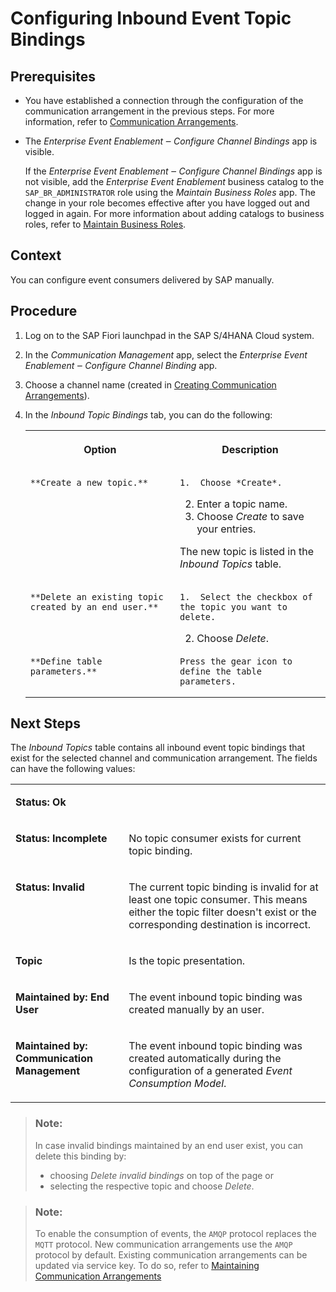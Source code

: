 <!-- loiob62727d018e84a499c5ef5837a6d9263 -->

# Configuring Inbound Event Topic Bindings



## Prerequisites

-   You have established a connection through the configuration of the communication arrangement in the previous steps. For more information, refer to [Communication Arrangements](communication-arrangements-2144420.md).

-   The *Enterprise Event Enablement ‒ Configure Channel Bindings* app is visible.

    If the *Enterprise Event Enablement ‒ Configure Channel Bindings* app is not visible, add the *Enterprise Event Enablement* business catalog to the `SAP_BR_ADMINISTRATOR` role using the *Maintain Business Roles* app. The change in your role becomes effective after you have logged out and logged in again. For more information about adding catalogs to business roles, refer to [Maintain Business Roles](maintain-business-roles-8980ad0.md).




## Context

You can configure event consumers delivered by SAP manually.



## Procedure

1.  Log on to the SAP Fiori launchpad in the SAP S/4HANA Cloud system.

2.  In the *Communication Management* app, select the *Enterprise Event Enablement ‒ Configure Channel Binding* app.

3.  Choose a channel name \(created in [Creating Communication Arrangements](creating-communication-arrangements-78ababb.md)\).

4.  In the *Inbound Topic Bindings* tab, you can do the following:


    <table>
    <tr>
    <th valign="top">

    Option


    
    </th>
    <th valign="top">

    Description


    
    </th>
    </tr>
    <tr>
    <td valign="top">
    
        **Create a new topic.**


    
    </td>
    <td valign="top">
    
        1.  Choose *Create*.
    2.  Enter a topic name.
    3.  Choose *Create* to save your entries.

    The new topic is listed in the *Inbound Topics* table.


    
    </td>
    </tr>
    <tr>
    <td valign="top">
    
        **Delete an existing topic created by an end user.**


    
    </td>
    <td valign="top">
    
        1.  Select the checkbox of the topic you want to delete.
    2.  Choose *Delete*.


    
    </td>
    </tr>
    <tr>
    <td valign="top">
    
        **Define table parameters.**


    
    </td>
    <td valign="top">
    
        Press the gear icon to define the table parameters.


    
    </td>
    </tr>
    </table>
    



## Next Steps

The *Inbound Topics* table contains all inbound event topic bindings that exist for the selected channel and communication arrangement. The fields can have the following values:


<table>
<tr>
<td valign="top">

**Status: Ok**



</td>
<td valign="top">

 



</td>
</tr>
<tr>
<td valign="top">

**Status: Incomplete**



</td>
<td valign="top">

No topic consumer exists for current topic binding.



</td>
</tr>
<tr>
<td valign="top">

**Status: Invalid**



</td>
<td valign="top">

The current topic binding is invalid for at least one topic consumer. This means either the topic filter doesn't exist or the corresponding destination is incorrect.



</td>
</tr>
<tr>
<td valign="top">

**Topic**



</td>
<td valign="top">

Is the topic presentation.



</td>
</tr>
<tr>
<td valign="top">

**Maintained by: End User**



</td>
<td valign="top">

The event inbound topic binding was created manually by an user.



</td>
</tr>
<tr>
<td valign="top">

**Maintained by: Communication Management**



</td>
<td valign="top">

The event inbound topic binding was created automatically during the configuration of a generated *Event Consumption Model*.



</td>
</tr>
</table>

> ### Note:  
> In case invalid bindings maintained by an end user exist, you can delete this binding by:
> 
> -   choosing *Delete invalid bindings* on top of the page or
> -   selecting the respective topic and choose *Delete*.

> ### Note:  
> To enable the consumption of events, the `AMQP` protocol replaces the `MQTT` protocol. New communication arrangements use the `AMQP` protocol by default. Existing communication arrangements can be updated via service key. To do so, refer to [Maintaining Communication Arrangements](maintaining-communication-arrangements-8fb8dab.md)

